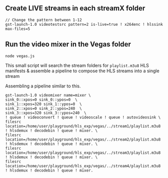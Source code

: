 ## Create LIVE streams in each streamX folder

```
// Change the pattern between 1-12
gst-launch-1.0 videotestsrc pattern=2 is-live=true ! x264enc ! hlssink max-files=5
```

## Run the video mixer in the Vegas folder

```
node vegas.js
```

This small script will search the stream folders for `playlist.m3u8` HLS manifests & assemble a pipeline to compose the HLS streams into a single stream

Assembling a pipeline similar to this.
```
gst-launch-1.0 videomixer name=mixer \
sink_0::xpos=0 sink_0::ypos=0  \
sink_1::xpos=320 sink_1::ypos=0  \
sink_2::xpos=0 sink_2::ypos=240  \
sink_3::xpos=320 sink_3::ypos=240  \
! queue ! videoconvert ! queue ! videoscale ! queue ! autovideosink \
filesrc location=/home/user/playground/hls_exp/vegas/../stream1/playlist.m3u8 ! hlsdemux ! decodebin ! queue ! mixer. \
filesrc location=/home/user/playground/hls_exp/vegas/../stream2/playlist.m3u8 ! hlsdemux ! decodebin ! queue ! mixer. \
filesrc location=/home/user/playground/hls_exp/vegas/../stream3/playlist.m3u8 ! hlsdemux ! decodebin ! queue ! mixer. \
filesrc location=/home/user/playground/hls_exp/vegas/../stream4/playlist.m3u8 ! hlsdemux ! decodebin ! queue ! mixer. 
```